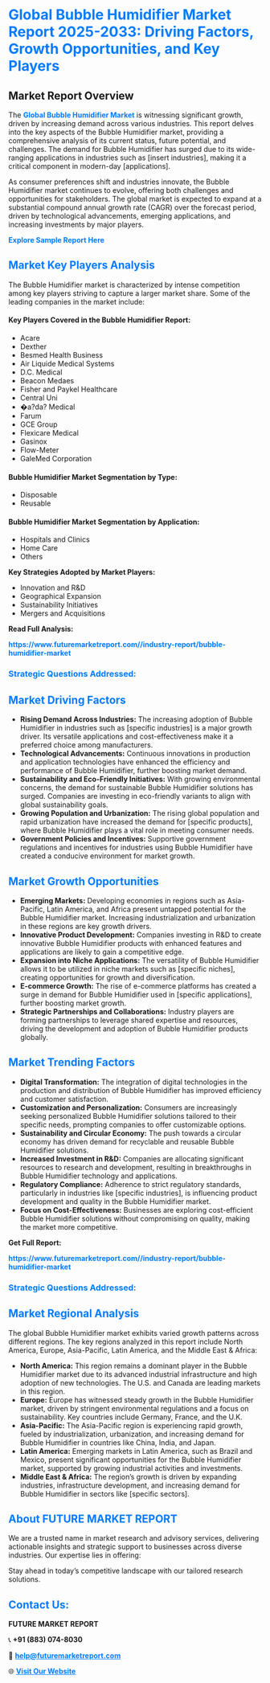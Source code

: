 <h1 style="color: #007BFF;">Global Bubble Humidifier Market Report 2025-2033: Driving Factors, Growth Opportunities, and Key Players</h1>

<section id="overview">
<h2>Market Report Overview</h2>
<p>The <a href="https://www.futuremarketreport.com//industry-report/bubble-humidifier-market" style="color: #007BFF; text-decoration: none;"><strong>Global Bubble Humidifier Market</strong></a> is witnessing significant growth, driven by increasing demand across various industries. This report delves into the key aspects of the Bubble Humidifier market, providing a comprehensive analysis of its current status, future potential, and challenges. The demand for Bubble Humidifier has surged due to its wide-ranging applications in industries such as [insert industries], making it a critical component in modern-day [applications].</p>
<p>As consumer preferences shift and industries innovate, the Bubble Humidifier market continues to evolve, offering both challenges and opportunities for stakeholders. The global market is expected to expand at a substantial compound annual growth rate (CAGR) over the forecast period, driven by technological advancements, emerging applications, and increasing investments by major players.</p>
</section>

<section id="overview">
<p><a href="https://www.futuremarketreport.com//request-sample/reportId=78760" style="color: #007BFF; text-decoration: none;"><strong>Explore Sample Report Here</strong></a></p>
</section>

<section id="key-players">
<h2 style="color: #007BFF;">Market Key Players Analysis</h2>
<p>The Bubble Humidifier market is characterized by intense competition among key players striving to capture a larger market share. Some of the leading companies in the market include:</p>
<h4>Key Players Covered in the Bubble Humidifier Report:</h4>
<ul><li>Acare</li><li>Dexther</li><li>Besmed Health Business</li><li>Air Liquide Medical Systems</li><li>D.C. Medical</li><li>Beacon Medaes</li><li>Fisher and Paykel Healthcare</li><li>Central Uni</li><li>�a?da? Medical</li><li>Farum</li><li>GCE Group</li><li>Flexicare Medical</li><li>Gasinox</li><li>Flow-Meter</li><li>GaleMed Corporation</li></ul>
<h4>Bubble Humidifier Market Segmentation by Type:</h4>
<ul><li>Disposable</li><li>Reusable</li></ul>

<h4>Bubble Humidifier Market Segmentation by Application:</h4>
<ul><li>Hospitals and Clinics</li><li>Home Care</li><li>Others</li></ul>
<p><strong>Key Strategies Adopted by Market Players:</strong></p>
<ul>
<li>Innovation and R&D</li>
<li>Geographical Expansion</li>
<li>Sustainability Initiatives</li>
<li>Mergers and Acquisitions</li>
</ul>
</section>

<section>
<p><strong>Read Full Analysis: </strong></p><a href="https://www.futuremarketreport.com//industry-report/bubble-humidifier-market" style="color: #007BFF; text-decoration: none;"><strong>https://www.futuremarketreport.com//industry-report/bubble-humidifier-market</strong></a>
<h3 style="color: #007BFF;">Strategic Questions Addressed:</h3>
</section>

<section id="driving-factors">
<h2 style="color: #007BFF;">Market Driving Factors</h2>
<ul>
<li><strong>Rising Demand Across Industries:</strong> The increasing adoption of Bubble Humidifier in industries such as [specific industries] is a major growth driver. Its versatile applications and cost-effectiveness make it a preferred choice among manufacturers.</li>
<li><strong>Technological Advancements:</strong> Continuous innovations in production and application technologies have enhanced the efficiency and performance of Bubble Humidifier, further boosting market demand.</li>
<li><strong>Sustainability and Eco-Friendly Initiatives:</strong> With growing environmental concerns, the demand for sustainable Bubble Humidifier solutions has surged. Companies are investing in eco-friendly variants to align with global sustainability goals.</li>
<li><strong>Growing Population and Urbanization:</strong> The rising global population and rapid urbanization have increased the demand for [specific products], where Bubble Humidifier plays a vital role in meeting consumer needs.</li>
<li><strong>Government Policies and Incentives:</strong> Supportive government regulations and incentives for industries using Bubble Humidifier have created a conducive environment for market growth.</li>
</ul>
</section>

<section id="growth-opportunities">
<h2 style="color: #007BFF;">Market Growth Opportunities</h2>
<ul>
<li><strong>Emerging Markets:</strong> Developing economies in regions such as Asia-Pacific, Latin America, and Africa present untapped potential for the Bubble Humidifier market. Increasing industrialization and urbanization in these regions are key growth drivers.</li>
<li><strong>Innovative Product Development:</strong> Companies investing in R&D to create innovative Bubble Humidifier products with enhanced features and applications are likely to gain a competitive edge.</li>
<li><strong>Expansion into Niche Applications:</strong> The versatility of Bubble Humidifier allows it to be utilized in niche markets such as [specific niches], creating opportunities for growth and diversification.</li>
<li><strong>E-commerce Growth:</strong> The rise of e-commerce platforms has created a surge in demand for Bubble Humidifier used in [specific applications], further boosting market growth.</li>
<li><strong>Strategic Partnerships and Collaborations:</strong> Industry players are forming partnerships to leverage shared expertise and resources, driving the development and adoption of Bubble Humidifier products globally.</li>
</ul>
</section>

<section id="trending-factors">
<h2 style="color: #007BFF;">Market Trending Factors</h2>
<ul>
<li><strong>Digital Transformation:</strong> The integration of digital technologies in the production and distribution of Bubble Humidifier has improved efficiency and customer satisfaction.</li>
<li><strong>Customization and Personalization:</strong> Consumers are increasingly seeking personalized Bubble Humidifier solutions tailored to their specific needs, prompting companies to offer customizable options.</li>
<li><strong>Sustainability and Circular Economy:</strong> The push towards a circular economy has driven demand for recyclable and reusable Bubble Humidifier solutions.</li>
<li><strong>Increased Investment in R&D:</strong> Companies are allocating significant resources to research and development, resulting in breakthroughs in Bubble Humidifier technology and applications.</li>
<li><strong>Regulatory Compliance:</strong> Adherence to strict regulatory standards, particularly in industries like [specific industries], is influencing product development and quality in the Bubble Humidifier market.</li>
<li><strong>Focus on Cost-Effectiveness:</strong> Businesses are exploring cost-efficient Bubble Humidifier solutions without compromising on quality, making the market more competitive.</li>
</ul>
</section>

<section>
<p><strong>Get Full Report: </strong></p><a href="https://www.futuremarketreport.com//industry-report/bubble-humidifier-market" style="color: #007BFF; text-decoration: none;"><strong>https://www.futuremarketreport.com//industry-report/bubble-humidifier-market</strong></a>
<h3 style="color: #007BFF;">Strategic Questions Addressed:</h3>
</section>


<section id="regional-analysis">
<h2 style="color: #007BFF;">Market Regional Analysis</h2>
<p>The global Bubble Humidifier market exhibits varied growth patterns across different regions. The key regions analyzed in this report include North America, Europe, Asia-Pacific, Latin America, and the Middle East & Africa:</p>
<ul>
<li><strong>North America:</strong> This region remains a dominant player in the Bubble Humidifier market due to its advanced industrial infrastructure and high adoption of new technologies. The U.S. and Canada are leading markets in this region.</li>
<li><strong>Europe:</strong> Europe has witnessed steady growth in the Bubble Humidifier market, driven by stringent environmental regulations and a focus on sustainability. Key countries include Germany, France, and the U.K.</li>
<li><strong>Asia-Pacific:</strong> The Asia-Pacific region is experiencing rapid growth, fueled by industrialization, urbanization, and increasing demand for Bubble Humidifier in countries like China, India, and Japan.</li>
<li><strong>Latin America:</strong> Emerging markets in Latin America, such as Brazil and Mexico, present significant opportunities for the Bubble Humidifier market, supported by growing industrial activities and investments.</li>
<li><strong>Middle East & Africa:</strong> The region’s growth is driven by expanding industries, infrastructure development, and increasing demand for Bubble Humidifier in sectors like [specific sectors].</li>
</ul>
</section>

<footer>
<h2 style="color: #007BFF;">About FUTURE MARKET REPORT</h2>
<p>We are a trusted name in market research and advisory services, delivering actionable insights and strategic support to businesses across diverse industries. Our expertise lies in offering:</p>

<p>Stay ahead in today’s competitive landscape with our tailored research solutions.</p>

<h2 style="color: #007BFF;">Contact Us:</h2>
<p><strong>FUTURE MARKET REPORT</strong></p>
<p>📞 <strong>+91 (883) 074-8030</strong></p>
<p>📧 <strong><a href="mailto:help@futuremarketreport.com" style="color: #007BFF;">help@futuremarketreport.com</a></strong></p>
<p>🌐 <strong><a href="https://www.futuremarketreport.com/" style="color: #007BFF;">Visit Our Website</a></strong></p>
</footer>